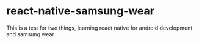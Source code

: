 # react-native-samsung-wear
This is a test for two things, learning react native for android development and samsung wear
